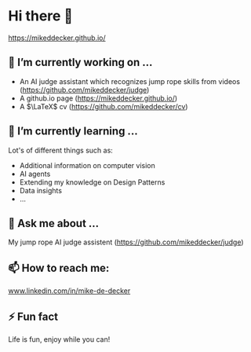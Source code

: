 # Hi there 👋
<!--
**mikeddecker/mikeddecker** is a ✨ _special_ ✨ repository because its `README.md` (this file) appears on your GitHub profile.

Here are some ideas to get you started:
-->

https://mikeddecker.github.io/

## 🔭 I’m currently working on ...

- An AI judge assistant which recognizes jump rope skills from videos (https://github.com/mikeddecker/judge)
- A github.io page (https://mikeddecker.github.io/)
- A $\LaTeX$ cv (https://github.com/mikeddecker/cv)

## 🌱 I’m currently learning ...

Lot's of different things such as:

- Additional information on computer vision
- AI agents
- Extending my knowledge on Design Patterns
- Data insights
- ...


## 💬 Ask me about ...

My jump rope AI judge assistent (https://github.com/mikeddecker/judge)

## 📫 How to reach me: 

www.linkedin.com/in/mike-de-decker

## ⚡ Fun fact

Life is fun, enjoy while you can!
